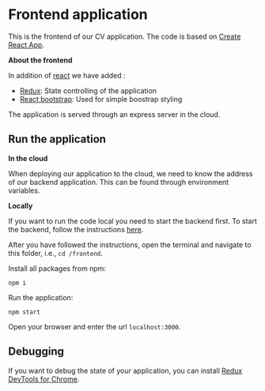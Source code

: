 # Frontend application

This is the frontend of our CV application. The code is based on [Create React App](https://github.com/facebookincubator/create-react-app). 

**About the frontend**
 
In addition of [react](https://facebook.github.io/react/) we have added : 
 - [Redux](http://redux.js.org/): State controlling of the application 
 - [React bootstrap](https://react-bootstrap.github.io/components.html#page-layout): Used for simple boostrap styling
 
The application is served through an express server in the cloud. 

## Run the application 

**In the cloud**

When deploying our application to the cloud, we need to know the address of our backend application. 
This can be found through environment variables. 


**Locally** 

If you want to run the code local you need to start the backend first. 
To start the backend, follow the instructions [here](./../backend/README.md). 

After you have followed the instructions, open the terminal and navigate to this folder, i.e., `cd /frontend`.

Install all packages from npm: 

```
npm i 
```

Run the application: 

```
npm start
```
Open your browser and enter the url `localhost:3000`.

## Debugging

If you want to debug the state of your application, you can install [Redux DevTools for Chrome](https://chrome.google.com/webstore/detail/redux-devtools/lmhkpmbekcpmknklioeibfkpmmfibljd?hl=en).

